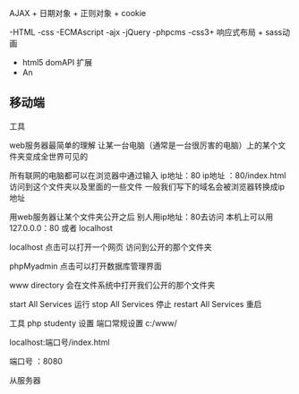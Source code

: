 AJAX + 日期对象 + 正则对象 + cookie

-HTML
-css
-ECMAscript
-ajx
-jQuery
-phpcms
-css3+ 响应式布局 + sass动画
- html5 domAPI 扩展
- An


## 移动端 
<meta name="viewport" content="width=device-width,initial-scale=1">
<!-- 不加这个标签  手机浏览器打开这个页面的时候 会按照手机的实际像素去渲染页面中的内容 这就会导致所有的东西都很小 加上这个标签 手机浏览器会按照逻辑像素去渲染页面内容 这样我们就可以根据不同手机的逻辑像素去布局 -->


工具

web服务器最简单的理解
让某一台电脑（通常是一台很厉害的电脑）上的某个文件夹变成全世界可见的

所有联网的电脑都可以在浏览器中通过输入
ip地址：80 ip地址 ：80/index.html
访问到这个文件夹以及里面的一些文件
一般我们写下的域名会被浏览器转换成ip地址



用web服务器让某个文件夹公开之后
别人用ip地址：80去访问
本机上可以用 127.0.0.0：80  或者 localhost



localhost   点击可以打开一个网页  访问到公开的那个文件夹

phpMyadmin 点击可以打开数据库管理界面

www directory 会在文件系统中打开我们公开的那个文件夹 


start All Services  运行
stop All Services    停止
restart All Services  重启



工具 php studenty 
设置  端口常规设置  c:/www/ 

localhost:端口号/index.html

端口号 ：8080

从服务器



